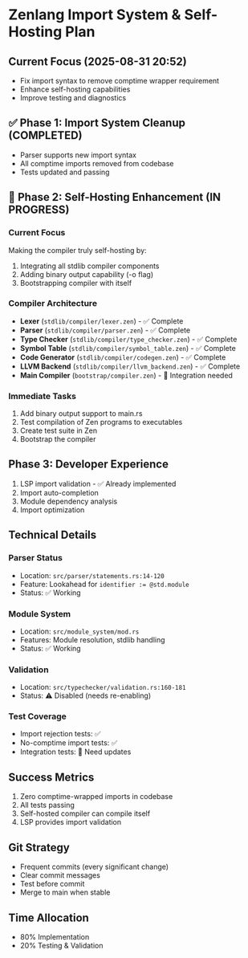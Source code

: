 # Zenlang Import System & Self-Hosting Plan

## Current Focus (2025-08-31 20:52)
- Fix import syntax to remove comptime wrapper requirement
- Enhance self-hosting capabilities
- Improve testing and diagnostics

## ✅ Phase 1: Import System Cleanup (COMPLETED)
- Parser supports new import syntax
- All comptime imports removed from codebase
- Tests updated and passing

## 🚧 Phase 2: Self-Hosting Enhancement (IN PROGRESS)

### Current Focus
Making the compiler truly self-hosting by:
1. Integrating all stdlib compiler components
2. Adding binary output capability (-o flag)
3. Bootstrapping compiler with itself

### Compiler Architecture
- **Lexer** (`stdlib/compiler/lexer.zen`) - ✅ Complete
- **Parser** (`stdlib/compiler/parser.zen`) - ✅ Complete  
- **Type Checker** (`stdlib/compiler/type_checker.zen`) - ✅ Complete
- **Symbol Table** (`stdlib/compiler/symbol_table.zen`) - ✅ Complete
- **Code Generator** (`stdlib/compiler/codegen.zen`) - ✅ Complete
- **LLVM Backend** (`stdlib/compiler/llvm_backend.zen`) - ✅ Complete
- **Main Compiler** (`bootstrap/compiler.zen`) - 🚧 Integration needed

### Immediate Tasks
1. Add binary output support to main.rs
2. Test compilation of Zen programs to executables
3. Create test suite in Zen
4. Bootstrap the compiler

## Phase 3: Developer Experience
1. LSP import validation - ✅ Already implemented
2. Import auto-completion
3. Module dependency analysis
4. Import optimization

## Technical Details

### Parser Status
- Location: `src/parser/statements.rs:14-120`
- Feature: Lookahead for `identifier := @std.module`
- Status: ✅ Working

### Module System
- Location: `src/module_system/mod.rs`
- Features: Module resolution, stdlib handling
- Status: ✅ Working

### Validation
- Location: `src/typechecker/validation.rs:160-181`
- Status: ⚠️ Disabled (needs re-enabling)

### Test Coverage
- Import rejection tests: ✅
- No-comptime import tests: ✅
- Integration tests: 🚧 Need updates

## Success Metrics
1. Zero comptime-wrapped imports in codebase
2. All tests passing
3. Self-hosted compiler can compile itself
4. LSP provides import validation

## Git Strategy
- Frequent commits (every significant change)
- Clear commit messages
- Test before commit
- Merge to main when stable

## Time Allocation
- 80% Implementation
- 20% Testing & Validation